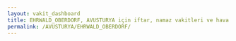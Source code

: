 ```yaml
---
layout: vakit_dashboard
title: EHRWALD_OBERDORF, AVUSTURYA için iftar, namaz vakitleri ve hava durumu - ilçe/eyalet seç
permalink: /AVUSTURYA/EHRWALD_OBERDORF/
---
```


<script type="text/javascript">
  var GLOBAL_COUNTRY = 'AVUSTURYA';
  var GLOBAL_CITY = 'EHRWALD_OBERDORF';
  var GLOBAL_STATE = '';
  var lat = 72;
  var lon = 21;
</script>

